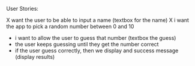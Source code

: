 User Stories: 

X want the user to be able to input a name (textbox for the name)
X i want the app to pick a random number between 0 and 10
- i want to allow the user to guess that number (textbox the guess)
- the user keeps guessing until they get the number correct
- if the user guess correctly, then we display and success message (display results)

